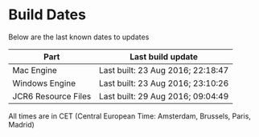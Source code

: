 # Build Dates

Below are the last known dates to updates

Part | Last build update
-----|-----
Mac Engine | Last built: 23 Aug 2016; 22:18:47
Windows Engine | Last built: 23 Aug 2016; 23:10:26
JCR6 Resource Files | Last built: 29 Aug 2016; 09:04:49
All times are in CET (Central European Time: Amsterdam, Brussels, Paris, Madrid)



